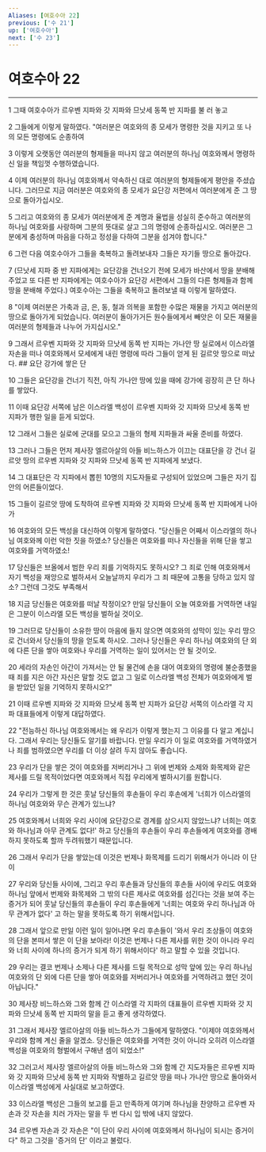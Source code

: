 ```yaml
---
Aliases: [여호수아 22]
previous: ['수 21']
up: ['여호수아']
next: ['수 23']
---
```

# 여호수아 22

***


1 그때 여호수아가 르우벤 지파와 갓 지파와 므낫세 동쪽 반 지파를 불 러 놓고 

2 그들에게 이렇게 말하였다. "여러분은 여호와의 종 모세가 명령한 것을 지키고 또 나의 모든 명령에도 순종하여 

3 이렇게 오랫동안 여러분의 형제들을 떠나지 않고 여러분의 하나님 여호와께서 명령하신 일을 책임껏 수행하였습니다. 

4 이제 여러분의 하나님 여호와께서 약속하신 대로 여러분의 형제들에게 평안을 주셨습니다. 그러므로 지금 여러분은 여호와의 종 모세가 요단강 저편에서 여러분에게 준 그 땅으로 돌아가십시오. 

5 그리고 여호와의 종 모세가 여러분에게 준 계명과 율법을 성실히 준수하고 여러분의 하나님 여호와를 사랑하며 그분의 뜻대로 살고 그의 명령에 순종하십시오. 여러분은 그분에게 충성하며 마음을 다하고 정성을 다하여 그분을 섬겨야 합니다." 

6 그런 다음 여호수아가 그들을 축복하고 돌려보내자 그들은 자기들 땅으로 돌아갔다. 

7 (므낫세 지파 중 반 지파에게는 요단강을 건너오기 전에 모세가 바산에서 땅을 분배해 주었고 또 다른 반 지파에게는 여호수아가 요단강 서편에서 그들의 다른 형제들과 함께 땅을 분배해 주었다.) 여호수아는 그들을 축복하고 돌려보낼 때 이렇게 말하였다. 

8 "이제 여러분은 가축과 금, 은, 동, 철과 의복을 포함한 수많은 재물을 가지고 여러분의 땅으로 돌아가게 되었습니다. 여러분이 돌아가거든 원수들에게서 빼앗은 이 모든 재물을 여러분의 형제들과 나누어 가지십시오." 

9 그래서 르우벤 지파와 갓 지파와 므낫세 동쪽 반 지파는 가나안 땅 실로에서 이스라엘 자손을 떠나 여호와께서 모세에게 내린 명령에 따라 그들이 얻게 된 길르앗 땅으로 떠났다. ## 요단 강가에 쌓은 단 

10 그들은 요단강을 건너기 직전, 아직 가나안 땅에 있을 때에 강가에 굉장히 큰 단 하나를 쌓았다. 

11 이때 요단강 서쪽에 남은 이스라엘 백성이 르우벤 지파와 갓 지파와 므낫세 동쪽 반 지파가 행한 일을 듣게 되었다. 

12 그래서 그들은 실로에 군대를 모으고 그들의 형제 지파들과 싸울 준비를 하였다. 

13 그러나 그들은 먼저 제사장 엘르아살의 아들 비느하스가 이끄는 대표단을 강 건너 길르앗 땅의 르우벤 지파와 갓 지파와 므낫세 동쪽 반 지파에게 보냈다. 

14 그 대표단은 각 지파에서 뽑힌 10명의 지도자들로 구성되어 있었으며 그들은 자기 집안의 어른들이었다. 

15 그들이 길르앗 땅에 도착하여 르우벤 지파와 갓 지파와 므낫세 동쪽 반 지파에게 나아가 

16 여호와의 모든 백성을 대신하여 이렇게 말하였다. "당신들은 어째서 이스라엘의 하나님 여호와께 이런 악한 짓을 하였소? 당신들은 여호와를 떠나 자신들을 위해 단을 쌓고 여호와를 거역하였소! 

17 당신들은 브올에서 범한 우리 죄를 기억하지도 못하시오? 그 죄로 인해 여호와께서 자기 백성을 재앙으로 벌하셔서 오늘날까지 우리가 그 죄 때문에 고통을 당하고 있지 않소? 그런데 그것도 부족해서 

18 지금 당신들은 여호와를 떠날 작정이오? 만일 당신들이 오늘 여호와를 거역하면 내일은 그분이 이스라엘 모든 백성을 벌하실 것이오. 

19 그러므로 당신들이 소유한 땅이 마음에 들지 않으면 여호와의 성막이 있는 우리 땅으로 건너와서 당신들의 땅을 얻도록 하시오. 그러나 당신들은 우리 하나님 여호와의 단 외에 다른 단을 쌓아 여호와나 우리를 거역하는 일이 있어서는 안 될 것이오. 

20 세라의 자손인 아간이 가져서는 안 될 물건에 손을 대어 여호와의 명령에 불순종했을 때 죄를 지은 아간 자신은 말할 것도 없고 그 일로 이스라엘 백성 전체가 여호와에게 벌을 받았던 일을 기억하지 못하시오?" 

21 이때 르우벤 지파와 갓 지파와 므낫세 동쪽 반 지파가 요단강 서쪽의 이스라엘 각 지파 대표들에게 이렇게 대답하였다. 

22 "전능하신 하나님 여호와께서는 왜 우리가 이렇게 했는지 그 이유를 다 알고 계십니다. 그래서 우리는 당신들도 알기를 바랍니다. 만일 우리가 이 일로 여호와를 거역하였거나 죄를 범하였으면 우리를 더 이상 살려 두지 않아도 좋습니다. 

23 우리가 단을 쌓은 것이 여호와를 저버리거나 그 위에 번제와 소제와 화목제와 같은 제사를 드릴 목적이었다면 여호와께서 직접 우리에게 벌하시기를 원합니다. 

24 우리가 그렇게 한 것은 훗날 당신들의 후손들이 우리 후손에게 '너희가 이스라엘의 하나님 여호와와 무슨 관계가 있느냐? 

25 여호와께서 너희와 우리 사이에 요단강으로 경계를 삼으시지 않았느냐? 너희는 여호와 하나님과 아무 관계도 없다!' 하고 당신들의 후손들이 우리 후손들에게 여호와를 경배하지 못하도록 할까 두려워했기 때문입니다. 

26 그래서 우리가 단을 쌓았는데 이것은 번제나 화목제를 드리기 위해서가 아니라 이 단이 

27 우리와 당신들 사이에, 그리고 우리 후손들과 당신들의 후손들 사이에 우리도 여호와 하나님 앞에서 번제와 화목제와 그 밖의 다른 제사로 여호와를 섬긴다는 것을 보여 주는 증거가 되어 훗날 당신들의 후손들이 우리 후손들에게 '너희는 여호와 우리 하나님과 아무 관계가 없다' 고 하는 말을 못하도록 하기 위해서입니다. 

28 그래서 앞으로 만일 이런 일이 일어나면 우리 후손들이 '와서 우리 조상들이 여호와의 단을 본떠서 쌓은 이 단을 보아라! 이것은 번제나 다른 제사를 위한 것이 아니라 우리와 너희 사이에 하나의 증거가 되게 하기 위해서이다' 하고 말할 수 있을 것입니다. 

29 우리는 결코 번제나 소제나 다른 제사를 드릴 목적으로 성막 앞에 있는 우리 하나님 여호와의 단 외에 다른 단을 쌓아 여호와를 저버리거나 여호와를 거역하려고 했던 것이 아닙니다." 

30 제사장 비느하스와 그와 함께 간 이스라엘 각 지파의 대표들이 르우벤 지파와 갓 지파와 므낫세 동쪽 반 지파의 말을 듣고 좋게 생각하였다. 

31 그래서 제사장 엘르아살의 아들 비느하스가 그들에게 말하였다. "이제야 여호와께서 우리와 함께 계신 줄을 알겠소. 당신들은 여호와를 거역한 것이 아니라 오히려 이스라엘 백성을 여호와의 형벌에서 구해낸 셈이 되었소!" 

32 그러고서 제사장 엘르아살의 아들 비느하스와 그와 함께 간 지도자들은 르우벤 지파와 갓 지파와 므낫세 동쪽 반 지파와 작별하고 길르앗 땅을 떠나 가나안 땅으로 돌아와서 이스라엘 백성에게 사실대로 보고하였다. 

33 이스라엘 백성은 그들의 보고를 듣고 만족하게 여기며 하나님을 찬양하고 르우벤 자손과 갓 자손을 치러 가자는 말을 두 번 다시 입 밖에 내지 않았다. 

34 르우벤 자손과 갓 자손은 "이 단이 우리 사이에 여호와께서 하나님이 되시는 증거이다" 하고 그것을 '증거의 단' 이라고 불렀다.

